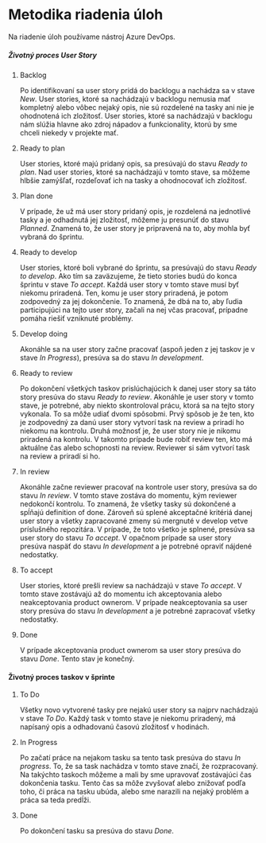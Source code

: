 # Metodika riadenia úloh

Na riadenie úloh používame nástroj Azure DevOps.

##### Životný proces User Story

1. Backlog

    Po identifikovaní sa user story pridá do backlogu a nachádza sa
    v stave *New*. User stories, ktoré sa nachádzajú v backlogu nemusia mať
    kompletný alebo vôbec nejaký opis, nie sú rozdelené na tasky ani nie je
    ohodnotená ich zložitosť. User stories, ktoré sa nachádzajú v backlogu nám
    slúžia hlavne ako zdroj nápadov a funkcionality, ktorú by sme chceli niekedy
    v projekte mať.

2. Ready to plan

    User stories, ktoré majú pridaný opis, sa presúvajú do stavu *Ready to plan*.
    Nad user stories, ktoré sa nachádzajú v tomto stave, sa môžeme hlbšie zamýšľať,
    rozdeľovať ich na tasky a ohodnocovať ich zložitosť.

3. Plan done

    V prípade, že už má user story pridaný opis, je rozdelená na jednotlivé tasky
    a je odhadnutá jej zložitosť, môžeme ju presunúť do stavu *Planned*.
    Znamená to, že user story je pripravená na to, aby mohla byť vybraná do šprintu.

4. Ready to develop

    User stories, ktoré boli vybrané do šprintu, sa presúvajú do stavu
    *Ready to develop*. Ako tím sa zaväzujeme, že tieto stories budú do konca
    šprintu v stave *To accept*. Každá user story v tomto stave musí byť niekomu
    priradená. Ten, komu je user story priradená, je potom zodpovedný za
    jej dokončenie. To znamená, že dbá na to, aby ľudia participujúci na tejto
    user story, začali na nej včas pracovať, prípadne pomáha riešiť vzniknuté problémy.

5. Develop doing

    Akonáhle sa na user story začne pracovať (aspoň jeden z jej taskov je v stave *In Progress*),
    presúva sa do stavu *In development*.

6. Ready to review

    Po dokončení všetkých taskov prislúchajúcich k danej user story sa táto
    story presúva do stavu *Ready to review*. Akonáhle je user story v tomto stave,
    je potrebné, aby niekto skontroloval prácu, ktorá sa na tejto story vykonala.
    To sa môže udiať dvomi spôsobmi. Prvý spôsob je že ten, kto je zodpovedný
    za danú user story vytvorí task na review a priradí ho niekomu na kontrolu.
    Druhá možnosť je, že user story nie je nikomu priradená na kontrolu.
    V takomto prípade bude robiť review ten, kto má aktuálne čas alebo schopnosti
    na review. Reviewer si sám vytvorí task na review a priradí si ho.

7. In review

    Akonáhle začne reviewer pracovať na kontrole user story, presúva sa
    do stavu *In review*. V tomto stave zostáva do momentu, kým reviewer nedokončí
    kontrolu. To znamená, že všetky tasky sú dokončené a spĺňajú definition of done.
    Zároveň sú splené akceptačné kritériá danej user story a všetky zapracované
    zmeny sú mergnuté v develop vetve príslušného repozitára. V prípade, že toto
    všetko je splnené, presúva sa user story do stavu *To accept*.
    V opačnom prípade sa user story presúva naspäť do stavu *In development*
    a je potrebné opraviť nájdené nedostatky.

8. To accept

    User stories, ktoré prešli review sa nachádzajú v stave *To accept*.
    V tomto stave zostávajú až do momentu ich akceptovania alebo neakceptovania
    product ownerom. V prípade neakceptovania sa user story presúva
    do stavu *In development* a je potrebné zapracovať všetky nedostatky.

9. Done

    V prípade akceptovania product ownerom sa user story presúva do stavu *Done*.
    Tento stav je konečný.

#### Životný proces taskov v šprinte

1. To Do

    Všetky novo vytvorené tasky pre nejakú user story sa najprv nachádzajú
    v stave *To Do*. Každý task v tomto stave je niekomu priradený,
    má napísaný opis a odhadovanú časovú zložitosť v hodinách.

2. In Progress

    Po začatí práce na nejakom tasku sa tento task presúva do stavu *In progress*.
    To, že sa task nachádza v tomto stave značí, že rozpracovaný.
    Na takýchto taskoch môžeme a mali by sme upravovať zostávajúci čas dokončenia tasku.
    Tento čas sa môže zvyšovať alebo znižovať podľa toho, či práca na tasku ubúda,
    alebo sme narazili na nejaký problém a práca sa teda predĺži.

3. Done

    Po dokončení tasku sa presúva do stavu *Done*.
